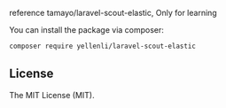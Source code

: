 reference tamayo/laravel-scout-elastic, Only for learning

You can install the package via composer:

``` bash
composer require yellenli/laravel-scout-elastic
```
## License

The MIT License (MIT).
